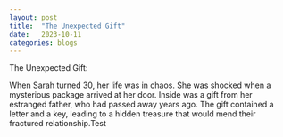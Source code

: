 ```yaml
---
layout: post
title:  "The Unexpected Gift"
date:   2023-10-11
categories: blogs
---
```


The Unexpected Gift:

When Sarah turned 30, her life was in chaos. She was shocked when a mysterious package arrived at her door. Inside was a gift from her estranged father, who had passed away years ago. The gift contained a letter and a key, leading to a hidden treasure that would mend their fractured relationship.Test